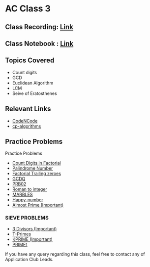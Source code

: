# AC Class 3

## Class Recording: [Link](https://drive.google.com/file/d/1YknhXaDXqB_UJemQO5uVF1bAyBmuVIJZ/view?usp=sharing)

## Class Notebook : [Link](https://mnnitedu-my.sharepoint.com/:o:/g/personal/umang_2020ca100_mnnit_ac_in/EnKsnp_JOVFGoge_m9lbOjEB7eTr_loVnEty8jo3_rWAgw?e=LRES7t)

## Topics Covered

- Count digits 
- GCD 
- Euclidean Algorithm
- LCM
- Seive of Eratosthenes

## Relevant Links

- [CodeNCode]()
- [cp-algorithms]()

## Practice Problems
Practice Problems

- [Count Digits in Factorial](https://www.geeksforgeeks.org/count-digits-factorial-set-1/)
- [Palindrome Number](https://leetcode.com/problems/palindrome-number/)
- [Factorial Trailing zeroes](https://leetcode.com/problems/factorial-trailing-zeroes/)
- [GCDQ](https://www.codechef.com/problems/GCDQ)
- [PRB02](https://www.codechef.com/problems/PRB01)
- [Roman to integer](https://leetcode.com/problems/roman-to-integer/)
- [MARBLES](https://www.spoj.com/problems/MARBLES/)
- [Happy-number](https://leetcode.com/problems/happy-number/)
- [Almost Prime (Important)](https://codeforces.com/problemset/problem/26/A)

### SIEVE PROBLEMS
- [3 Divisors (Important)](https://practice.geeksforgeeks.org/problems/3-divisors3942/1)
- [T-Primes](https://codeforces.com/problemset/problem/230/B)
- [KPRIME (Important)](https://www.codechef.com/problems/KPRIME)
- [PRIME1](https://www.spoj.com/problems/PRIME1/)

If you have any query regarding this class, feel free to contact any of Application Club Leads.